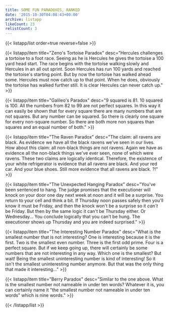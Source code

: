 ```yaml
---
title: SOME FUN PARADOXES, RANKED
date: '2015-10-30T04:08:43+00:00'
archive: listapp
likeCount: 23
relistCount: 3
---
```


<!--more-->

{{< listapp/list order=true reverse=false >}}

   {{< listapp/item title="Zeno's Tortoise Paradox"
      desc="Hercules challenges a tortoise to a foot race. Seeing as he is Hercules he gives the tortoise a 100 yard head start. The race begins with the tortoise walking slowly and Hercules in an all out sprint. Soon Hercules has run 100 yards and reached the tortoise's starting point. But by now the tortoise has walked ahead some. Hercules must now catch up to that point. When he does, obviously the tortoise has walked further still. It is clear Hercules can never catch up." >}}

   {{< listapp/item title="Galileo's Paradox"
      desc="9 squared is 81. 10 squared is 100. All the numbers from 82 to 99 are not perfect squares. In this way it can easily be shown that for every square there are many numbers that are not squares. But any number can be squared. So there is clearly one square for every non-square number. So there are both more non squares than squares and an equal number of both." >}}

   {{< listapp/item title="The Raven Paradox"
      desc="The claim: all ravens are black. As evidence we have all the black ravens we've seen in our lives. How about this claim: all non-black things are not ravens. Again we have as evidence all the non-black things we've ever seen, none of which were ravens. These two claims are logically identical. Therefore, the existence of your white refrigerator is evidence that all ravens are black. And your red car. And your blue shoes. Still more evidence that all ravens are black. ?!" >}}

   {{< listapp/item title="The Unexpected Hanging Paradox"
      desc="You've been sentenced to hang. The judge promises that the executioner will knock on your door one day next week at noon and it will be a surprise. You return to your cell and think a bit. If Thursday noon passes safely then you'll know it must be Friday, and then the knock won't be a surprise so it *can't* be Friday. But then by the same logic it can't be Thursday either. Or Wednesday… You conclude logically that you can't be hung. The executioner shows up Thursday and you are indeed surprised." >}}

   {{< listapp/item title="The Interesting Number Paradox"
      desc="What is the smallest number that is not interesting? One is interesting because it is the first. Two is the smallest even number. Three is the first odd prime. Four is a perfect square. But if we keep going up, there will certainly be some numbers that are not interesting in any way. Which one is the smallest? But wait! Being the smallest uninteresting number is kind of interesting! So it isn't the smallest uninteresting number anymore. But that was the only thing that made it interesting…" >}}

   {{< listapp/item title="Berry Paradox"
      desc="Similar to the one above. What is the smallest number not nameable in under ten words? Whatever it is, you can certainly name it \"the smallest number not nameable in under ten words\" which is nine words." >}}

{{< /listapp/list >}}
